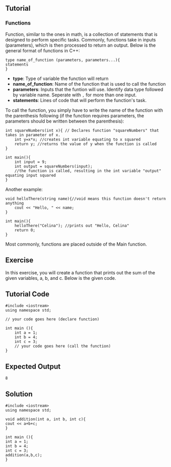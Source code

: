 Tutorial
--------
### Functions
Function, similar to the ones in math, is a collection of statements that is designed to perform specific tasks. Commonly, functions take in inputs (parameters), which is then processed to return an output. Below is the general format of functions in C++:


    type name_of_function (parameters, parameters...){
    statements
    }

* **type**: Type of variable the function will return
* **name_of_function**: Name of the function that is used to call the function
* **parameters**: Inputs that the funtion will use. Identify data type followed by variable name. Seperate with `,` for more than one input.
* **statements**: Lines of code that will perform the function's task.

To call the function, you simply have to write the name of the function with the parenthesis following (if the function requires parameters, the parameters should be written between the parenthesis):

    int squareNumbers(int x){ // Declares function "squareNumbers" that takes in parameter of x.
        int y=x*x; //creates int variable equating to x squared
        return y; //returns the value of y when the function is called
    }

    int main(){
        int input = 9;
        int output = squareNumbers(input);
        //the function is called, resulting in the int variable "output" equating input squared
    }

Another example:

    void helloThere(string name){//void means this function doesn't return anything
        cout << "Hello, " << name;
    }

    int main(){
        helloThere("Celina"); //prints out "Hello, Celina"
        return 0;
    }

Most commonly, functions are placed outside of the Main function.

Exercise
---------
In this exercise, you will create a function that prints out the sum of the given variables, a, b, and c. Below is the given code.

Tutorial Code
-------------

    #include <iostream>
    using namespace std;

    // your code goes here (declare function)

    int main (){
        int a = 1;
        int b = 4;
        int c = 3;
        // your code goes here (call the function)
    }

Expected Output
---------------

    8

Solution
--------

    #include <iostream>
    using namespace std;

    void addition(int a, int b, int c){
    cout << a+b+c;
    }

    int main (){
    int a = 1;
    int b = 4;
    int c = 3;
    addition(a,b,c);
    }





